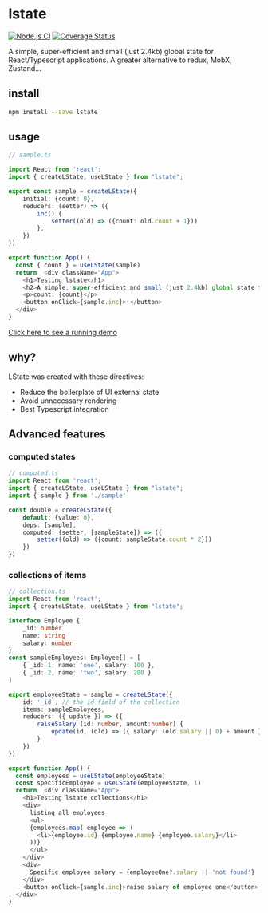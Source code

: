 # lstate

[![Node.js CI](https://github.com/teintinu/lstate/actions/workflows/test.yml/badge.svg)](https://github.com/teintinu/lstate/actions/workflows/test.yml)
[![Coverage Status](https://coveralls.io/repos/github/teintinu/lstate/badge.svg?branch=main)](https://coveralls.io/github/teintinu/lstate?branch=main)

A simple, super-efficient and small (just 2.4kb) global state for React/Typescript applications. A greater alternative to redux, MobX, Zustand...

## install

```bash
npm install --save lstate
```

## usage

```typescript
// sample.ts

import React from 'react';
import { createLState, useLState } from "lstate";

export const sample = createLState({
    initial: {count: 0},
    reducers: (setter) => ({
        inc() {
            setter((old) => ({count: old.count + 1}))
        },
    })
})

export function App() {
  const { count } = useLState(sample)
  return  <div className="App">
    <h1>Testing lstate</h1>
    <h2>A simple, super-efficient and small (just 2.4kb) global state for React/Typescript applications</h2>
    <p>count: {count}</p>
    <button onClick={sample.inc}>+</button>
  </div>
}

```

[Click here to see a running demo](https://codesandbox.io/s/gallant-wind-ksplp?file=/src/state.ts)

## why?

LState was created with these directives:

- Reduce the boilerplate of UI external state
- Avoid unnecessary rendering
- Best Typescript integration

## Advanced features

### computed states

```typescript
// computed.ts
import React from 'react';
import { createLState, useLState } from "lstate";
import { sample } from './sample'

const double = createLState({
    default: {value: 0},
    deps: [sample],
    computed: (setter, [sampleState]) => ({
        setter((old) => ({count: sampleState.count * 2}))
    })
})
````

### collections of items

```typescript
// collection.ts
import React from 'react';
import { createLState, useLState } from "lstate";

interface Employee {
    _id: number
    name: string
    salary: number
}
const sampleEmployees: Employee[] = [
    { _id: 1, name: 'one', salary: 100 },
    { _id: 2, name: 'two', salary: 200 }
]

export employeeState = sample = createLState({
    id: '_id', // the id field of the collection
    items: sampleEmployees,
    reducers: ({ update }) => ({
        raiseSalary (id: number, amount:number) {
            update(id, (old) => ({ salary: (old.salary || 0) + amount }))
        }
    })
})

export function App() {
  const employees = useLState(employeeState)
  const specificEmployee = useLState(employeeState, 1)
  return  <div className="App">
    <h1>Testing lstate collections</h1>
    <div>
      listing all employees
      <ul>
      {employees.map( employee => (
        <li>{employee.id} {employee.name} {employee.salary}</li>
      ))}
      </ul>
    </div>
    <div>
      Specific employee salary = {employeeOne?.salary || 'not found'}
    </div>
    <button onClick={sample.inc}>raise salary of employee one</button>
  </div>
}
````
